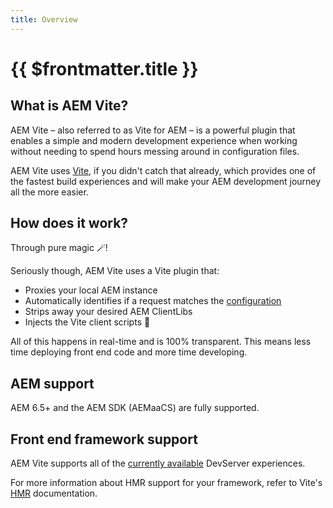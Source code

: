```yaml
---
title: Overview
---
```


# {{ $frontmatter.title }}

## What is AEM Vite?

AEM Vite – also referred to as Vite for AEM – is a powerful plugin that enables a simple and modern development experience when working without needing to spend hours messing around in configuration files.

AEM Vite uses [Vite](https://vitejs.dev), if you didn't catch that already, which provides one of the fastest build experiences and will make your AEM development journey all the more easier.

## How does it work?

Through pure magic 🪄!

Seriously though, AEM Vite uses a Vite plugin that:

- Proxies your local AEM instance
- Automatically identifies if a request matches the [configuration](./front-end/vite-plugin/#configuration)
- Strips away your desired AEM ClientLibs
- Injects the Vite client scripts 💯

All of this happens in real-time and is 100% transparent. This means less time deploying front end code and more time developing.

## AEM support

AEM 6.5+ and the AEM SDK (AEMaaCS) are fully supported.

## Front end framework support

AEM Vite supports all of the [currently available](https://vitejs.dev/guide/backend-integration.html) DevServer experiences.

For more information about HMR support for your framework, refer to Vite's [HMR](https://vitejs.dev/guide/features.html#hot-module-replacement) documentation.
